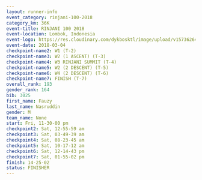 ```yaml
---
layout: runner-info 
event_category: rinjani-100-2018 
category_km: 36K 
event-title: RINJANI 100 2018 
event-location: Lombok, Indonesia 
event-logo: https://res.cloudinary.com/dykbosktl/image/upload/v1573626435/Logo/Rinjani_eoufbh.png 
event-date: 2018-03-04 
checkpoint-name2: W1 (T-2) 
checkpoint-name3: W2 (1 ASCENT) (T-3) 
checkpoint-name4: W3 RINJANI SUMMIT (T-4) 
checkpoint-name5: W2 (2 DESCENT) (T-5) 
checkpoint-name6: W4 (2 DESCENT) (T-6) 
checkpoint-name7: FINISH (T-7) 
overall_rank: 193
gender_rank: 164
bib: 3025
first_name: Fauzy
last_name: Nasruddin
gender: M
team_name: None
start: Fri, 11-30-00 pm
checkpoint2: Sat, 12-55-59 am
checkpoint3: Sat, 03-49-39 am
checkpoint4: Sat, 08-23-45 am
checkpoint5: Sat, 10-17-12 am
checkpoint6: Sat, 12-14-43 pm
checkpoint7: Sat, 01-55-02 pm
finish: 14-25-02
status: FINISHER
---
```


